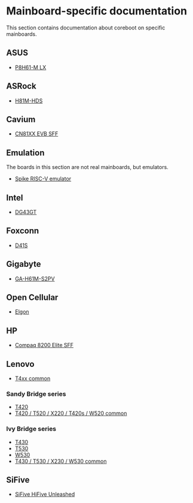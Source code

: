 # Mainboard-specific documentation

This section contains documentation about coreboot on specific mainboards.

## ASUS

- [P8H61-M LX](asus/p8h61-m_lx.md)

## ASRock

- [H81M-HDS](asrock/h81m-hds.md)

## Cavium

- [CN81XX EVB SFF](cavium/cn8100_sff_evb.md)

## Emulation

The boards in this section are not real mainboards, but emulators.

- [Spike RISC-V emulator](emulation/spike-riscv.md)

## Intel

- [DG43GT](intel/dg43gt.md)

## Foxconn

- [D41S](foxconn/d41s.md)

## Gigabyte

- [GA-H61M-S2PV](gigabyte/ga-h61m-s2pv.md)

## Open Cellular

- [Elgon](opencellular/elgon.md)

## HP

- [Compaq 8200 Elite SFF](hp/compaq_8200_sff.md)

## Lenovo

- [T4xx common](lenovo/t4xx_series.md)

### Sandy Bridge series

- [T420](lenovo/t420.md)
- [T420 / T520 / X220 / T420s / W520 common](lenovo/xx20_series.md)

### Ivy Bridge series

- [T430](lenovo/t430.md)
- [T530](lenovo/w530.md)
- [W530](lenovo/w530.md)
- [T430 / T530 / X230 / W530 common](lenovo/xx30_series.md)

## SiFive

- [SiFive HiFive Unleashed](sifive/hifive-unleashed.md)
